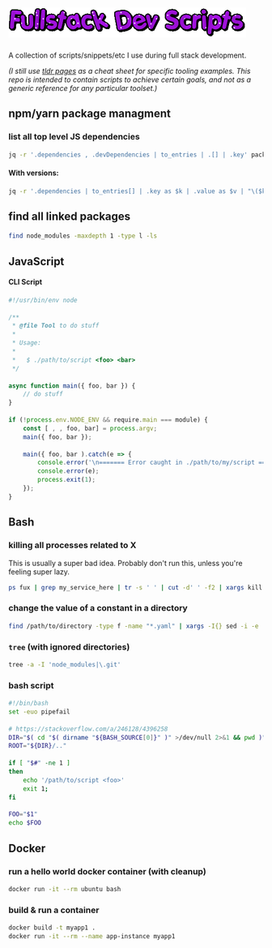 # ![Fullstack Dev Scripts](logo.gif)

A collection of scripts/snippets/etc I use during full stack development.

_(I still use [tldr pages](https://tldr.sh/) as a cheat sheet for specific tooling examples. This repo is intended to contain scripts to achieve certain goals, and not as a generic reference for any particular toolset.)_

## npm/yarn package managment

### list all top level JS dependencies

```sh
jq -r '.dependencies , .devDependencies | to_entries | .[] | .key' package.json | tr '\n' ' '
```

#### With versions:

```sh
jq -r '.dependencies | to_entries[] | .key as $k | .value as $v | "\($k)@\($v)"' package.json | tr '\n' ' '
```

## find all linked packages

```sh
find node_modules -maxdepth 1 -type l -ls
```

## JavaScript 

#### CLI Script

```js
#!/usr/bin/env node

/**
 * @file Tool to do stuff
 *
 * Usage:
 *
 *   $ ./path/to/script <foo> <bar>
 */

async function main({ foo, bar }) {
    // do stuff
}

if (!process.env.NODE_ENV && require.main === module) {
    const [ , , foo, bar] = process.argv;
    main({ foo, bar });
    
    main({ foo, bar ).catch(e => {
        console.error('\n======= Error caught in ./path/to/my/script =======');
        console.error(e);
        process.exit(1);
    });
}
```

## Bash

### killing all processes related to X

This is usually a super bad idea. Probably don't run this, unless you're feeling super lazy.

```sh
ps fux | grep my_service_here | tr -s ' ' | cut -d' ' -f2 | xargs kill
```

### change the value of a constant in a directory

```sh
find /path/to/directory -type f -name "*.yaml" | xargs -I{} sed -i -e 's/mem: 2800/mem: 4096/g' {}
```

### `tree` (with ignored directories)

```bash
tree -a -I 'node_modules|\.git'
```

### bash script

```bash
#!/bin/bash
set -euo pipefail

# https://stackoverflow.com/a/246128/4396258
DIR="$( cd "$( dirname "${BASH_SOURCE[0]}" )" >/dev/null 2>&1 && pwd )"
ROOT="${DIR}/.."

if [ "$#" -ne 1 ]
then
    echo '/path/to/script <foo>'
    exit 1;
fi

FOO="$1"
echo $FOO
```
## Docker

### run a hello world docker container (with cleanup)

```sh
docker run -it --rm ubuntu bash
```

### build & run a container

```sh
docker build -t myapp1 .
docker run -it --rm --name app-instance myapp1
```
